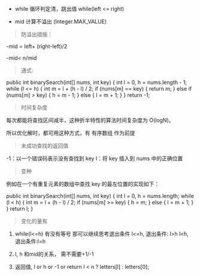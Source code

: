 * while 循环判定清，跳出值
while(left <= right)

* mid 计算不溢出 (Integer.MAX_VALUE)

> 防溢出措施：

-mid = left+ (right-left)/2

-mid< n/mid


> 通式:

public int binarySearch(int[] nums, int key) {
    int l = 0, h = nums.length - 1;
    while (l <= h) {
        int m = l + (h - l) / 2;
        if (nums[m] == key) {
            return m;
        } else if (nums[m] > key) {
            h = m - 1;
        } else {
            l = m + 1;
        }
    }
    return -1;

> 时间复杂度 

每次都能将查找区间减半，这种折半特性的算法时间复杂度为 O(logN)。

所以优化解时，都可用这种方式，有 有序数组 作为前提

> 未成功查找的返回值

-1：以一个错误码表示没有查找到 key
l：将 key 插入到 nums 中的正确位置

> 变种

例如在一个有重复元素的数组中查找 key 的最左位置的实现如下：

public int binarySearch(int[] nums, int key) {
    int l = 0, h = nums.length;
    while (l < h) {
        int m = l + (h - l) / 2;
        if (nums[m] >= key) {
            h = m;
        } else {
            l = m + 1;
        }
    }
    return l;
}

> 变化的量有

1. while(l<=h) 有没有等号
那可以继续思考退出条件
l<=h, 退出条件: l>h
l<h, 退出条件:l=h


2. l, h 和mid的关系， 需不需要+1/-1
3. 返回值, l or h or -1 
or return l < n ? letters[l] : letters[0];